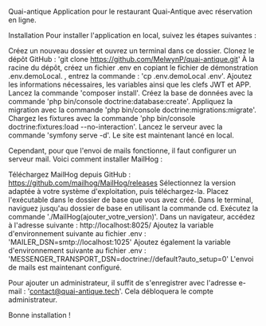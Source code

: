 Quai-antique
Application pour le restaurant Quai-Antique avec réservation en ligne.

Installation
Pour installer l'application en local, suivez les étapes suivantes :

Créez un nouveau dossier et ouvrez un terminal dans ce dossier.
Clonez le dépôt GitHub : 'git clone https://github.com/MelwynP/quai-antique.git'
À la racine du dépôt, créez un fichier .env en copiant le fichier de démonstration .env.demoLocal. , 
entrez la commande : 'cp .env.demoLocal .env'.
Ajoutez les informations nécessaires, les variables ainsi que les clefs JWT et APP.
Lancez la commande 'composer install'.
Créez la base de données avec la commande 'php bin/console doctrine:database:create'.
Appliquez la migration avec la commande 'php bin/console doctrine:migrations:migrate'.
Chargez les fixtures avec la commande 'php bin/console doctrine:fixtures:load --no-interaction'.
Lancez le serveur avec la commande 'symfony serve -d'.
Le site est maintenant lancé en local.

Cependant, pour que l'envoi de mails fonctionne, il faut configurer un serveur mail. Voici comment installer MailHog :

Téléchargez MailHog depuis GitHub : https://github.com/mailhog/MailHog/releases
Sélectionnez la version adaptée à votre système d'exploitation, puis téléchargez-la.
Placez l'exécutable dans le dossier de base que vous avez créé.
Dans le terminal, naviguez jusqu'au dossier de base en utilisant la commande cd.
Exécutez la commande './MailHog(ajouter_votre_version)'.
Dans un navigateur, accédez à l'adresse suivante : http://localhost:8025/
Ajoutez la variable d'environnement suivante au fichier .env : 'MAILER_DSN=smtp://localhost:1025'
Ajoutez également la variable d'environnement suivante au fichier .env : 'MESSENGER_TRANSPORT_DSN=doctrine://default?auto_setup=0'
L'envoi de mails est maintenant configuré.

Pour ajouter un administrateur, il suffit de s'enregistrer avec l'adresse e-mail : 'contact@quai-antique.tech'. Cela débloquera le compte administrateur.

Bonne installation !
